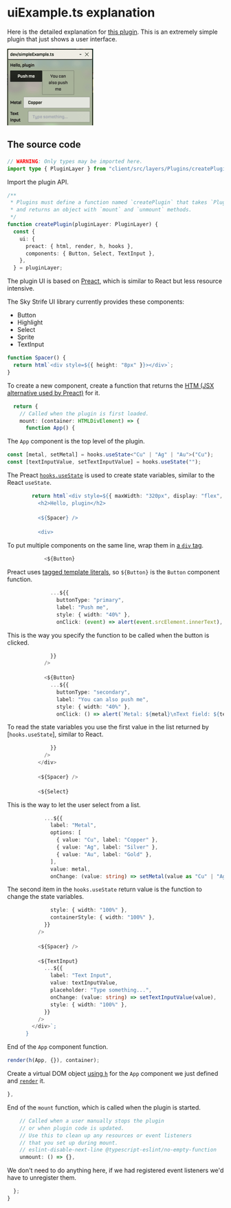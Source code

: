 # uiExample.ts explanation

Here is the detailed explanation for [this plugin](uiExample.ts).
This is an extremely simple plugin that just shows a user interface.

![User interface](../public/uiExample.png)

## The source code

```typescript
// WARNING: Only types may be imported here.
import type { PluginLayer } from "client/src/layers/Plugins/createPluginLayer";
```

Import the plugin API.

```typescript
/**
 * Plugins must define a function named `createPlugin` that takes `PluginLayer`
 * and returns an object with `mount` and `unmount` methods.
 */
function createPlugin(pluginLayer: PluginLayer) {
  const {
    ui: {
      preact: { html, render, h, hooks },
      components: { Button, Select, TextInput },
    },
  } = pluginLayer;
```

The plugin UI is based on [Preact](https://preactjs.com/), which is similar to React but less resource intensive.

The Sky Strife UI library currently provides these components:

- Button
- Highlight
- Select
- Sprite
- TextInput

```typescript
function Spacer() {
  return html`<div style=${{ height: "8px" }}></div>`;
}
```

To create a new component, create a function that returns the [HTM (JSX alternative used by Preact)](https://preactjs.com/guide/v10/getting-started/#alternatives-to-jsx) for it.

```typescript
  return {
    // Called when the plugin is first loaded.
    mount: (container: HTMLDivElement) => {
      function App() {
```

The `App` component is the top level of the plugin.

```typescript
const [metal, setMetal] = hooks.useState<"Cu" | "Ag" | "Au">("Cu");
const [textInputValue, setTextInputValue] = hooks.useState("");
```

The Preact [`hooks.useState`](https://preactjs.com/guide/v10/hooks/#usestate) is used to create state variables, similar to the React `useState`.

```typescript
        return html`<div style=${{ maxWidth: "320px", display: "flex", flexDirection: "column" }}>
          <h2>Hello, plugin</h2>

          <${Spacer} />

          <div>
```

To put multiple components on the same line, wrap them in [a `div` tag](https://developer.mozilla.org/en-US/docs/Web/HTML/Element/div).

```typescript
            <${Button}
```

Preact uses [tagged template literals](https://developer.mozilla.org/en-US/docs/Web/JavaScript/Reference/Template_literals), so `${Button}` is the `Button` component function.

```typescript
              ...${{
                buttonType: "primary",
                label: "Push me",
                style: { width: "40%" },
                onClick: (event) => alert(event.srcElement.innerText),
```

This is the way you specify the function to be called when the button is clicked.

```typescript
              }}
            />

            <${Button}
              ...${{
                buttonType: "secondary",
                label: "You can also push me",
                style: { width: "40%" },
                onClick: () => alert(`Metal: ${metal}\nText field: ${textInputValue}`),
```

To read the state variables you use the first value in the list returned by [`hooks.useState`], similar to React.

```typescript
              }}
            />
          </div>

          <${Spacer} />

          <${Select}
```

This is the way to let the user select from a list.

```typescript
            ...${{
              label: "Metal",
              options: [
                { value: "Cu", label: "Copper" },
                { value: "Ag", label: "Silver" },
                { value: "Au", label: "Gold" },
              ],
              value: metal,
              onChange: (value: string) => setMetal(value as "Cu" | "Ag" | "Au"),
```

The second item in the `hooks.useState` return value is the function to change the state variables.

```typescript
              style: { width: "100%" },
              containerStyle: { width: "100%" },
            }}
          />

          <${Spacer} />

          <${TextInput}
            ...${{
              label: "Text Input",
              value: textInputValue,
              placeholder: "Type something...",
              onChange: (value: string) => setTextInputValue(value),
              style: { width: "100%" },
            }}
          />
        </div>`;
      }
```

End of the `App` component function.

```typescript
render(h(App, {}), container);
```

Create a virtual DOM object [using `h`](https://preactjs.com/guide/v10/api-reference/#h--createelement) for the `App` component we just defined and [`render`](https://preactjs.com/guide/v10/api-reference/#render) it.

```typescript
},
```

End of the `mount` function, which is called when the plugin is started.

```typescript
    // Called when a user manually stops the plugin
    // or when plugin code is updated.
    // Use this to clean up any resources or event listeners
    // that you set up during mount.
    // eslint-disable-next-line @typescript-eslint/no-empty-function
    unmount: () => {},
```

We don't need to do anything here, if we had registered event listeners we'd have to unregister them.

```typescript
  };
}
```

